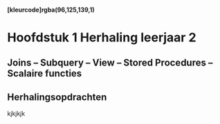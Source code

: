 #### [kleurcode]rgba(96,125,139,1)

# Hoofdstuk 1  Herhaling leerjaar 2

## Joins – Subquery – View – Stored Procedures – Scalaire functies


##


## Herhalingsopdrachten
kjkjkjk


